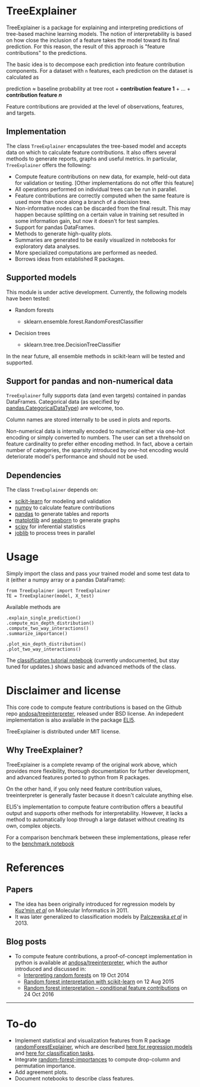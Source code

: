 # TreeExplainer

TreeExplainer is a package for explaining and interpreting predictions of tree-based machine learning models. The notion of interpretability is based on how close the inclusion of a feature takes the model toward its final prediction. For this reason, the result of this approach is "feature contributions" to the predictions. 

The basic idea is to decompose each prediction into feature contribution components. For a dataset with ``n`` features, each prediction on the dataset is calculated as

prediction ≈ baseline probability at tree root + **contribution feature 1** + ... + **contribution feature** ***n***

Feature contributions are provided at the level of observations, features, and targets.

## Implementation

The class `TreeExplainer` encapsulates the tree-based model and accepts data on which to calculate feature contributions. It also offers several methods to generate reports, graphs and useful metrics. In particular, `TreeExplainer` offers the following:

+ Compute feature contributions on new data, for example, held-out data for validation or testing. [Other implementations do not offer this feature]
+ All operations performed on individual trees can be run in parallel.
+ Feature contributions are correctly computed when the same feature is used more than once along a branch of a decision tree. 
+ Non-informative nodes can be discarded from the final result. This may happen because splitting on a certain value in training set resulted in some information gain, but now it doesn't for test samples.
+ Support for pandas DataFrames.
+ Methods to generate high-quality plots.
+ Summaries are generated to be easily visualized in notebooks for exploratory data analyses.
+ More specialized computations are performed as needed.
+ Borrows ideas from established R packages.


## Supported models

This module is under active development. Currently, the following models have been tested:
    
+ Random forests
    + sklearn.ensemble.forest.RandomForestClassifier
        
+ Decision trees
    + sklearn.tree.tree.DecisionTreeClassifier

In the near future, all ensemble methods in scikit-learn will be tested and supported.

## Support for pandas and non-numerical data

`TreeExplainer` fully supports data (and even targets) contained in pandas DataFrames. Categorical data (as specified by [pandas.CategoricalDataType](https://pandas.pydata.org/pandas-docs/stable/user_guide/categorical.html)) are welcome, too.

Column names are stored internally to be used in plots and reports. 

Non-numerical data is internally encoded to numerical either via one-hot encoding or simply converted to numbers. The user can set a threhsold on feature cardinality to prefer either encoding method. In fact, above a certain number of categories, the sparsity introduced by one-hot encoding would deteriorate model's performance and should not be used.

    
## Dependencies

The class `TreeExplainer` depends on:

+ [scikit-learn](https://scikit-learn.org/) for modeling and validation
+ [numpy](https://www.numpy.org/) to calculate feature contributions
+ [pandas](https://pandas.pydata.org/) to generate tables and reports
+ [matplotlib](https://matplotlib.org/) and [seaborn](https://seaborn.pydata.org/) to generate graphs
+ [scipy](https://www.scipy.org/) for inferential statistics
+ [joblib](https://joblib.readthedocs.io/en/latest/) to process trees in parallel


# Usage

Simply import the class and pass your trained model and some test data to it (either a numpy array or a pandas DataFrame):

    from TreeExplainer import TreeExplainer
    TE = TreeExplainer(model, X_test)
    
Available methods are

    .explain_single_prediction()
    .compute_min_depth_distribution()
    .compute_two_way_interactions()
    .summarize_importance()

    .plot_min_depth_distribution()
    .plot_two_way_interactions()
    
The [classification tutorial notebook](notebooks/classification_tutorial.ipynb) (currently undocumented, but stay tuned for updates.) shows basic and advanced methods of the class.


# Disclaimer and license

This core code to compute feature contributions is based on the Github repo [andosa/treeinterpreter](https://github.com/andosa/treeinterpreter/), released under BSD license. An indepedent implementation is also available in the package [ELI5](https://eli5.readthedocs.io/en/latest/autodocs/eli5.html#eli5.explain_prediction).

TreeExplainer is distributed under MIT license.

## Why TreeExplainer?

TreeExplainer is a complete revamp of the original work above, which provides more flexibility, thorough documentation for further development, and advanced features ported to python from R packages. 

On the other hand, if you only need feature contribution values, 
treeinterpreter is generally faster because it doesn't calculate anything else. 

ELI5's implementation to compute feature contribution offers a beautiful output and supports other methods for interpretability. However, it lacks a method to automatically loop through a large dataset without creating its own, complex objects.

For a comparison benchmark between these implementations, please refer to the [benchmark notebook](notebooks/benchmark.ipynb)

# References
## Papers

+ The idea has been originally introduced for regression models by [Kuz’min *et al*](https://doi.org/10.1002/minf.201000173) on Molecular Informatics in 2011.
+ It was later generalized to classification models by [Palczewska *et al*](https://arxiv.org/abs/1312.1121) in 2013.

## Blog posts

+ To compute feature contributions, a proof-of-concept implementation in python is available at [andosa/treeinterpreter](https://github.com/andosa/treeinterpreter/), which the author introduced and discussed in:
    + [Interpreting random forests](http://blog.datadive.net/interpreting-random-forests/) on 19 Oct 2014
    + [Random forest interpretation with scikit-learn](http://blog.datadive.net/random-forest-interpretation-with-scikit-learn/) on 12 Aug 2015
    + [Random forest interpretation – conditional feature contributions](http://blog.datadive.net/random-forest-interpretation-conditional-feature-contributions/) on 24 Oct 2016 

---
# To-do
+ Implement statistical and visualization features from R package [randomForestExplainer](https://mi2datalab.github.io/randomForestExplainer/), which are described [here for regression models](https://rawgit.com/MI2DataLab/randomForestExplainer/master/inst/doc/randomForestExplainer.html) and [here for classification tasks](https://rawgit.com/geneticsMiNIng/BlackBoxOpener/master/randomForestExplainer/inst/doc/randomForestExplainer.html).
+ Integrate [random-forest-importances](https://github.com/parrt/random-forest-importances) to compute drop-column and permutation importance.
+ Add agreement plots.
+ Document notebooks to describe class features.
